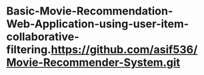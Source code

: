 # Basic-Movie-Recommendation-Web-Application-using-user-item-collaborative-filtering.https://github.com/asif536/Movie-Recommender-System.git
